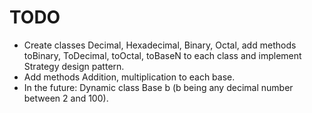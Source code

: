 # TODO
- Create classes Decimal, Hexadecimal, Binary, Octal, add methods toBinary, ToDecimal, toOctal, toBaseN to each class 
  and implement Strategy design pattern.
- Add methods Addition, multiplication to each base.
- In the future: Dynamic class Base b (b being any decimal number between 2 and 100).